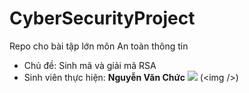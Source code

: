 # CyberSecurityProject
Repo cho bài tập lớn môn An toàn thông tin
- Chủ đề: Sinh mã và giải mã RSA
- Sinh viên thực hiện: __Nguyễn Văn Chức__
![](https://www.google.com/imgres?imgurl=https%3A%2F%2Fmayanhxachtaynhat.com%2Fwp-content%2Fuploads%2F2018%2F12%2Flay-net-01.png&imgrefurl=https%3A%2F%2Fmayanhxachtaynhat.com%2Fcach-lay-net-tay-chuan-goc-anh-dep-sieu-net-khi-chup-phong-canh%2F&tbnid=Zk_pLrnN7LLbHM&vet=12ahUKEwiRnJvDssTpAhUoHKYKHXXmBMkQMygSegUIARCIAg..i&docid=VP1k0jmDTXhF1M&w=500&h=340&q=%E1%BA%A3nh&ved=2ahUKEwiRnJvDssTpAhUoHKYKHXXmBMkQMygSegUIARCIAg) (&lt;img /&gt;)

